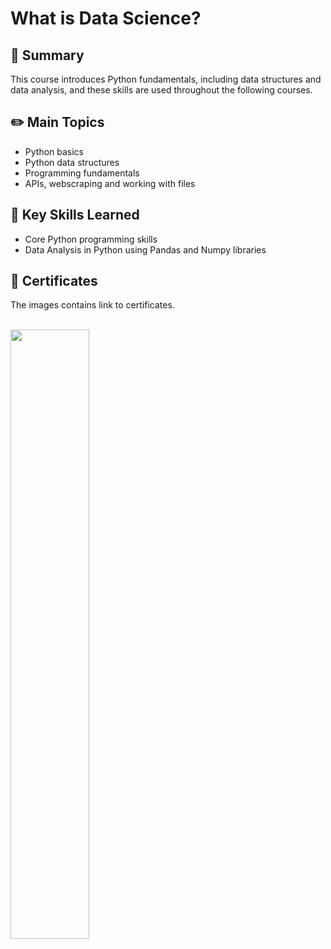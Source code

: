 # What is Data Science?

## 📌 Summary
This course introduces Python fundamentals, including data structures and data analysis, and these skills are used throughout the following courses.

## ✏️ Main Topics
- Python basics
- Python data structures
- Programming fundamentals
- APIs, webscraping and working with files

## 🎯 Key Skills Learned
- Core Python programming skills
- Data Analysis in Python using Pandas and Numpy libraries

## 🏅 Certificates
The images contains link to certificates.
 <br/><br/> 
 
<p float="left">
  <a href="https://www.coursera.org/account/accomplishments/verify/24UU7ND75297">
      <img src="./Images/Coursera 24UU7ND75297.jpg alt="IBM certification" width="50%" height="50%" />
  </a>
</p>
